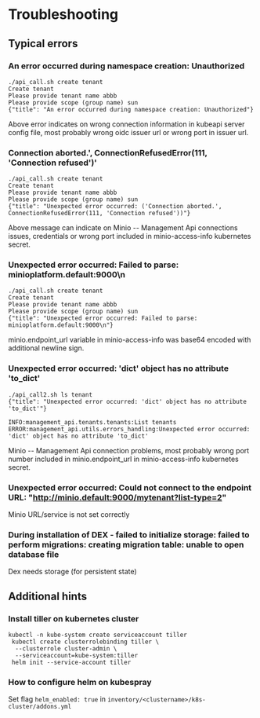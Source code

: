 # Troubleshooting

## Typical errors

### An error occurred during namespace creation: Unauthorized

```console
./api_call.sh create tenant
Create tenant
Please provide tenant name abbb
Please provide scope (group name) sun
{"title": "An error occurred during namespace creation: Unauthorized"}
```
Above error indicates on wrong connection information in kubeapi server config file, most probably wrong oidc issuer url or wrong port in issuer url.

### Connection aborted.', ConnectionRefusedError(111, 'Connection refused')'

```console
./api_call.sh create tenant
Create tenant
Please provide tenant name abbb
Please provide scope (group name) sun
{"title": "Unexpected error occurred: ('Connection aborted.', ConnectionRefusedError(111, 'Connection refused'))"}
```
Above message can indicate on Minio -- Management Api connections issues, credentials or wrong port included in minio-access-info kubernetes secret.

### Unexpected error occurred: Failed to parse: minioplatform.default:9000\n

```console
./api_call.sh create tenant
Create tenant
Please provide tenant name abbb
Please provide scope (group name) sun
{"title": "Unexpected error occurred: Failed to parse: minioplatform.default:9000\n"}
```
minio.endpoint_url variable in minio-access-info was base64 encoded with additional newline sign. 

### Unexpected error occurred: 'dict' object has no attribute 'to_dict'

```console
./api_call2.sh ls tenant
{"title": "Unexpected error occurred: 'dict' object has no attribute 'to_dict'"}

INFO:management_api.tenants.tenants:List tenants
ERROR:management_api.utils.errors_handling:Unexpected error occurred: 'dict' object has no attribute 'to_dict'
```
Minio -- Management Api connection problems, most probably wrong port number included in minio.endpoint_url in minio-access-info kubernetes secret.

### Unexpected error occurred: Could not connect to the endpoint URL: "http://minio.default:9000/mytenant?list-type=2"

Minio URL/service is not set correctly

### During installation of DEX - failed to initialize storage: failed to perform migrations: creating migration table: unable to open database file

Dex needs storage (for persistent state)



## Additional hints

### Install tiller on kubernetes cluster

```	
kubectl -n kube-system create serviceaccount tiller	
 kubectl create clusterrolebinding tiller \	
  --clusterrole cluster-admin \	
  --serviceaccount=kube-system:tiller	
 helm init --service-account tiller	
```

### How to configure helm on kubespray

Set flag `helm_enabled: true` in `inventory/<clustername>/k8s-cluster/addons.yml`

